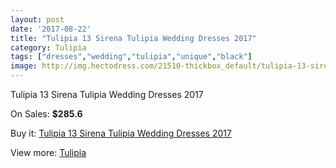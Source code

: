 ```yaml
---
layout: post
date: '2017-08-22'
title: "Tulipia 13 Sirena Tulipia Wedding Dresses 2017"
category: Tulipia
tags: ["dresses","wedding","tulipia","unique","black"]
image: http://img.hectodress.com/21510-thickbox_default/tulipia-13-sirena-tulipia-wedding-dresses-2013.jpg
---
```

Tulipia 13 Sirena Tulipia Wedding Dresses 2017

On Sales: **$285.6**
<a href="https://www.hectodress.com/tulipia/9988-tulipia-13-sirena-tulipia-wedding-dresses-2013.html"><amp-img layout="responsive" width="600" height="600" src="//img.hectodress.com/21510-thickbox_default/tulipia-13-sirena-tulipia-wedding-dresses-2013.jpg" alt="Tulipia 13 Sirena Tulipia Wedding Dresses 2017 0" /></a>
<a href="https://www.hectodress.com/tulipia/9988-tulipia-13-sirena-tulipia-wedding-dresses-2013.html"><amp-img layout="responsive" width="600" height="600" src="//img.hectodress.com/21511-thickbox_default/tulipia-13-sirena-tulipia-wedding-dresses-2013.jpg" alt="Tulipia 13 Sirena Tulipia Wedding Dresses 2017 1" /></a>

Buy it: [Tulipia 13 Sirena Tulipia Wedding Dresses 2017](https://www.hectodress.com/tulipia/9988-tulipia-13-sirena-tulipia-wedding-dresses-2013.html "Tulipia 13 Sirena Tulipia Wedding Dresses 2017")

View more: [Tulipia](https://www.hectodress.com/166-tulipia "Tulipia")
